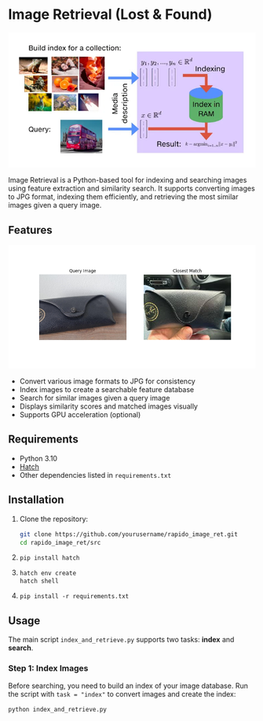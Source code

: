 # Image Retrieval (Lost & Found)

![Rapido Image Retrieval](readme_files/header.webp)

Image Retrieval is a Python-based tool for indexing and searching images using feature extraction and similarity search. It supports converting images to JPG format, indexing them efficiently, and retrieving the most similar images given a query image.

## Features

![Lost & Found](readme_files/Figure_1.png)

- Convert various image formats to JPG for consistency
- Index images to create a searchable feature database
- Search for similar images given a query image
- Displays similarity scores and matched images visually
- Supports GPU acceleration (optional)

## Requirements

- Python 3.10
- [Hatch](https://hatch.pypa.io/latest/)
- Other dependencies listed in `requirements.txt`

## Installation

1. Clone the repository:

   ```bash
   git clone https://github.com/yourusername/rapido_image_ret.git
   cd rapido_image_ret/src
   ```
   

2. 
    ```
    pip install hatch
    ```

3. 
    ```
    hatch env create
    hatch shell
    ```

4.
    ```
    pip install -r requirements.txt
    ```

## Usage

The main script `index_and_retrieve.py` supports two tasks: **index** and **search**.

### Step 1: Index Images

Before searching, you need to build an index of your image database. Run the script with `task = "index"` to convert images and create the index:

```
python index_and_retrieve.py
```
